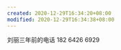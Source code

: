 ```yaml
---
created: 2020-12-29T16:34:20+08:00
modified: 2020-12-29T16:34:38+08:00
---
```


刘丽三年前的电话 182 6426 6929